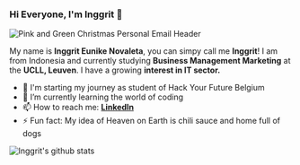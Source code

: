 ### Hi Everyone, I'm Inggrit 👋

 ![Pink and Green Christmas Personal Email Header](https://user-images.githubusercontent.com/73132384/104963189-43319e80-59da-11eb-8b85-2ed37aaac2bf.png)

My name is **Inggrit Eunike Novaleta**, you can simpy call me **Inggrit**! I am from Indonesia and currently studying **Business Management Marketing** at the **UCLL, Leuven**. I have a growing **interest in IT sector.** 

- 🔭 I'm starting my journey as student of Hack Your Future Belgium 
- 🌱 I’m currently learning the world of coding
- 📫 How to reach me: **[LinkedIn](https://www.linkedin.com/in/inggritenovaleta/)**
- ⚡ Fun fact: My idea of Heaven on Earth is chili sauce and home full of dogs

![Inggrit's github stats](https://github-readme-stats.vercel.app/api?username=inggritenovaleta&show_icons=true&hide_border=true&theme=dracula)
